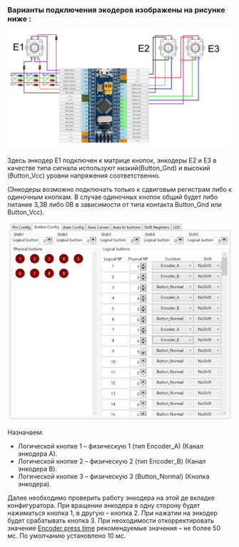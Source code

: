 ### Варианты подключения экодеров изображены на рисунке ниже :

![](https://github.com/FreeJoy-Team/FreeJoyConfigurator/blob/master/images/rus_guide/E1.jpg)

Здесь энкодер Е1 подключен к матрице кнопок, энкодеры Е2 и Е3 в качестве типа сигнала используют низкий(Button_Gnd) и высокий (Button_Vcc) уровни напряжения соответственно.

(Энкодеры возможно подключать только к сдвиговым регистрам либо к одиночным кнопкам. В случае одиночных кнопок общий будет либо питание 3,3В либо 0В в зависимости от типа контакта Button_Gnd или Button_Vcc).

![](https://github.com/FreeJoy-Team/FreeJoyConfigurator/blob/master/images/rus_guide/E2.jpg)
 
Назначаем:
* Логической кнопке 1 – физическую 1 (тип Encoder_А) (Канал энкодера А).
* Логической кнопке 2 – физическую 2 (тип Encoder_B) (Канал энкодера B).
* Логической кнопке 3 – физическую 3 (Button_Normal) (Кнопка энкодера).

Далее необходимо проверить работу энкодера на этой де вкладке конфигуратора. При вращении энкодера в одну сторону будет нажиматься кнопка 1, в другую – кнопка 2. При нажатии на энкодер будет срабатывать кнопка 3. При неоходимости откорректировать значение [Encoder press time](https://github.com/FreeJoy-Team/FreeJoyConfigurator/wiki/Продвинутые-настройки) рекомендуемые значения – не более 50 мс. По умолчанию установлено 10 мс.